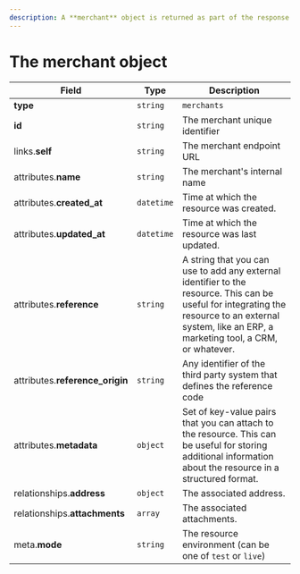 ```yaml
---
description: A **merchant** object is returned as part of the response body of each successful list, retrieve, create or update API call.
---
```


# The merchant object

| Field          | Type     | Description                                  |
| -------------- | -------- | -------------------------------------------- |
| **type**       | `string` | `merchants`                        |
| **id**         | `string` | The merchant unique identifier  |
| links.**self** | `string` | The merchant endpoint URL       |
| attributes.**name** | `string` | The merchant's internal name |
| attributes.**created_at** | `datetime` | Time at which the resource was created. |
| attributes.**updated_at** | `datetime` | Time at which the resource was last updated. |
| attributes.**reference** | `string` | A string that you can use to add any external identifier to the resource. This can be useful for integrating the resource to an external system, like an ERP, a marketing tool, a CRM, or whatever. |
| attributes.**reference_origin** | `string` | Any identifier of the third party system that defines the reference code |
| attributes.**metadata** | `object` | Set of key-value pairs that you can attach to the resource. This can be useful for storing additional information about the resource in a structured format. |
| relationships.**address** | `object` | The associated address. |
| relationships.**attachments** | `array` | The associated attachments. |
| meta.**mode** | `string` | The resource environment \(can be one of `test` or `live`\) |

